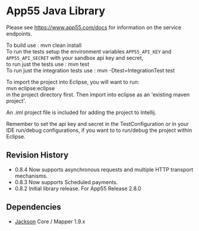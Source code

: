 App55 Java Library
==================

Please see https://www.app55.com/docs for information on the service endpoints.

To build use : mvn clean install  
To run the tests setup the environment variables `APP55_API_KEY` and `APP55_API_SECRET` with your sandbox api key and secret,  
to run just the tests use : mvn test  
To run just the integration tests use : mvn -Dtest=IntegrationTest test  

To import the project into Eclipse, you will want to run:  
mvn eclipse:eclipse  
in the project directory first. Then import into eclipse as an 'existing maven project'.  

An .iml project file is included for adding the project to Intellij.  

Remember to set the api key and secret in the TestConfiguration or in your IDE run/debug 
configurations, if you want to to run/debug the project within Eclipse.  


Revision History
----------------
* 0.8.4 Now supports asynchronous requests and multiple HTTP transport mechanisms.
* 0.8.3 Now supports Scheduled payments.
* 0.8.2 Initial library release. For App55 Release 2.8.0

Dependencies
------------
* [Jackson](http://wiki.fasterxml.com/JacksonDownload) Core / Mapper 1.9.x

